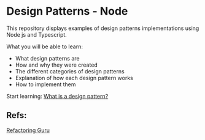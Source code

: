 # **Design Patterns - Node**

This repository displays examples of design patterns implementations using Node js and Typescript.

What you will be able to learn:
- What design patterns are
- How and why they were created
- The different categories of design patterns
- Explanation of how each design pattern works
- How to implement them

Start learning: [What is a design pattern?](./src/design-patterns.md)

## Refs:
[Refactoring Guru](https://refactoring.guru/design-patterns)

